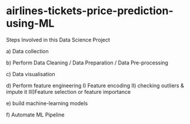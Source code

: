 # airlines-tickets-price-prediction-using-ML

Steps Involved in this Data Science Project

a) Data collection

b) Perform Data Cleaning / Data Preparation / Data Pre-processing 

c) Data visualisation

d) Perform feature engineering
    I)  Feature encoding
    II) checking outliers & impute it
    III)Feature selection or feature importance

e) build machine-learning models 

f) Automate ML Pipeline 
